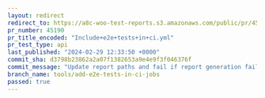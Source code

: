 ```yaml
---
layout: redirect
redirect_to: https://a8c-woo-test-reports.s3.amazonaws.com/public/pr/45190/api/index.html
pr_number: 45190
pr_title_encoded: "Include+e2e+tests+in+ci.yml"
pr_test_type: api
last_published: "2024-02-29 12:33:50 +0000"
commit_sha: d3798b23862a2a07f1382653a9e4e9f3f046376f
commit_message: "Update report paths and fail if report generation fails"
branch_name: tools/add-e2e-tests-in-ci-jobs
passed: true
---
```

